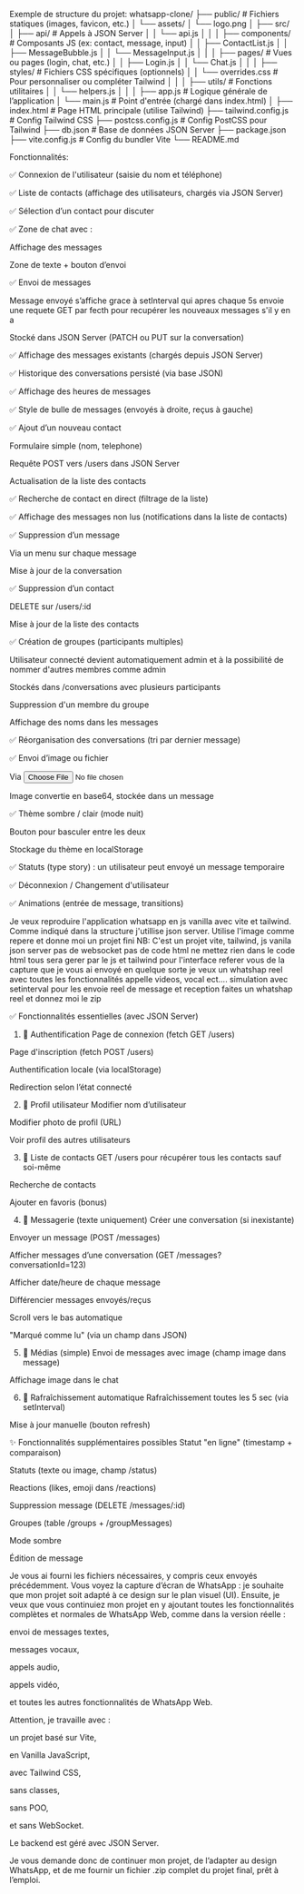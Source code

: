 Exemple de structure du projet:
whatsapp-clone/
├── public/                     # Fichiers statiques (images, favicon, etc.)
│   └── assets/
│       └── logo.png
│
├── src/
│   ├── api/                    # Appels à JSON Server
│   │   └── api.js
│   │
│   ├── components/             # Composants JS (ex: contact, message, input)
│   │   ├── ContactList.js
│   │   ├── MessageBubble.js
│   │   └── MessageInput.js
│   │
│   ├── pages/                  # Vues ou pages (login, chat, etc.)
│   │   ├── Login.js
│   │   └── Chat.js
│   │
│   ├── styles/                 # Fichiers CSS spécifiques (optionnels)
│   │   └── overrides.css       # Pour personnaliser ou compléter Tailwind
│   │
│   ├── utils/                  # Fonctions utilitaires
│   │   └── helpers.js
│   │
│   ├── app.js                  # Logique générale de l’application
│   └── main.js                 # Point d'entrée (chargé dans index.html)
│
├── index.html                  # Page HTML principale (utilise Tailwind)
├── tailwind.config.js          # Config Tailwind CSS
├── postcss.config.js           # Config PostCSS pour Tailwind
├── db.json                     # Base de données JSON Server
├── package.json
├── vite.config.js              # Config du bundler Vite
└── README.md

Fonctionnalités:

✅ Connexion de l'utilisateur (saisie du nom et téléphone)

✅ Liste de contacts (affichage des utilisateurs, chargés via JSON Server)

✅ Sélection d’un contact pour discuter

✅ Zone de chat avec :

Affichage des messages

Zone de texte + bouton d’envoi

✅ Envoi de messages

Message envoyé s’affiche grace à setInterval qui apres chaque 5s envoie une requete GET par fecth pour recupérer les nouveaux messages s'il y en a

Stocké dans JSON Server (PATCH ou PUT sur la conversation)

✅ Affichage des messages existants (chargés depuis JSON Server)

✅ Historique des conversations persisté (via base JSON)

✅ Affichage des heures de messages

✅ Style de bulle de messages (envoyés à droite, reçus à gauche)

✅ Ajout d’un nouveau contact

Formulaire simple (nom, telephone)

Requête POST vers /users dans JSON Server

Actualisation de la liste des contacts

✅ Recherche de contact en direct (filtrage de la liste)

✅ Affichage des messages non lus (notifications dans la liste de contacts)

✅ Suppression d’un message

Via un menu sur chaque message

Mise à jour de la conversation

✅ Suppression d’un contact

DELETE sur /users/:id

Mise à jour de la liste des contacts

✅ Création de groupes (participants multiples)

Utilisateur connecté devient automatiquement admin et à la possibilité de nommer d'autres membres comme admin

Stockés dans /conversations avec plusieurs participants

Suppression d'un membre du groupe

Affichage des noms dans les messages

✅ Réorganisation des conversations (tri par dernier message)

✅ Envoi d’image ou fichier

Via <input type="file">

Image convertie en base64, stockée dans un message

✅ Thème sombre / clair (mode nuit)

Bouton pour basculer entre les deux

Stockage du thème en localStorage

✅ Statuts (type story) : un utilisateur peut envoyé un message temporaire

✅ Déconnexion / Changement d'utilisateur

✅ Animations (entrée de message, transitions)

Je veux reproduire l'application whatsapp en js vanilla avec vite et tailwind. Comme indiqué dans la structure j'utillise json server.
Utilise l'image comme repere et donne moi un projet fini
NB: C'est un projet vite, tailwind, js vanila json server pas de websocket pas de code html ne mettez rien dans le code html tous sera gerer par le js et tailwind 
pour l'interface referer vous de la capture que je vous ai envoyé en quelque sorte je veux un whatshap reel avec toutes les fonctionnalités appelle videos, vocal ect.... simulation avec setinterval pour les envoie reel de message et reception faites un whatshap reel et donnez moi le zip










✅ Fonctionnalités essentielles (avec JSON Server)
1. 🔐 Authentification
 Page de connexion (fetch GET /users)

 Page d'inscription (fetch POST /users)

 Authentification locale (via localStorage)

 Redirection selon l’état connecté

2. 👤 Profil utilisateur
 Modifier nom d’utilisateur

 Modifier photo de profil (URL)

 Voir profil des autres utilisateurs

3. 👥 Liste de contacts
 GET /users pour récupérer tous les contacts sauf soi-même

 Recherche de contacts

 Ajouter en favoris (bonus)

4. 💬 Messagerie (texte uniquement)
 Créer une conversation (si inexistante)

 Envoyer un message (POST /messages)

 Afficher messages d’une conversation (GET /messages?conversationId=123)

 Afficher date/heure de chaque message

 Différencier messages envoyés/reçus

 Scroll vers le bas automatique

 "Marqué comme lu" (via un champ dans JSON)

5. 📁 Médias (simple)
 Envoi de messages avec image (champ image dans message)

 Affichage image dans le chat

6. 🔄 Rafraîchissement automatique
 Rafraîchissement toutes les 5 sec (via setInterval)

 Mise à jour manuelle (bouton refresh)

✨ Fonctionnalités supplémentaires possibles
 Statut "en ligne" (timestamp + comparaison)

 Statuts (texte ou image, champ /status)

 Reactions (likes, emoji dans /reactions)

 Suppression message (DELETE /messages/:id)

 Groupes (table /groups + /groupMessages)

 Mode sombre

 Édition de message






Je vous ai fourni les fichiers nécessaires, y compris ceux envoyés précédemment.
Vous voyez la capture d’écran de WhatsApp : je souhaite que mon projet soit adapté à ce design sur le plan visuel (UI).
Ensuite, je veux que vous continuiez mon projet en y ajoutant toutes les fonctionnalités complètes et normales de WhatsApp Web, comme dans la version réelle :

envoi de messages textes,

messages vocaux,

appels audio,

appels vidéo,

et toutes les autres fonctionnalités de WhatsApp Web.

Attention, je travaille avec :

un projet basé sur Vite,

en Vanilla JavaScript,

avec Tailwind CSS,

sans classes,

sans POO,

et sans WebSocket.

Le backend est géré avec JSON Server.

Je vous demande donc de continuer mon projet, de l’adapter au design WhatsApp, et de me fournir un fichier .zip complet du projet final, prêt à l’emploi.
